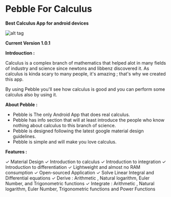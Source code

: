 Pebble For Calculus
===================

**Best Calculus App for android devices**
                                      
 ![alt tag](http://s28.postimg.org/7v09ypwjx/pebble1.jpg)


**Current Version 1.0.1**


**Intrdouction :**

Calculus is a complex branch of mathematics that helped alot in many fields of industry and science since newtons and libbenz discovered it.
As calculus is kinda scary to many people, it's amazing ; that's why we created this app.

By using Pebble you'll see how calculus is good and you can perform some calculus also by using it.


**About Pebble :**

- Pebble is The only Android App that does real calculus.
- Pebble has info section that will at least introduce the people who know nothing about calculus to this branch of science.
- Pebble is designed following the latest google material design guidelines.
- Pebble is simple and will make you love calculus.


**Features :**

✓ Material Design
✓ Introduction to calculus
✓ Introduction to integration
✓ Introduction to differentiation
✓ Lightweight and almost no RAM consumption
✓ Open-sourced Application
✓ Solve Linear Integral and Differential equations
✓ Derive : Arithmetic , Natural logarithm, Euler Number, and Trigonometric functions
✓ Integrate : Arithmetic , Natural logarithm, Euler Number, Trigonometric functions and Power Functions 


